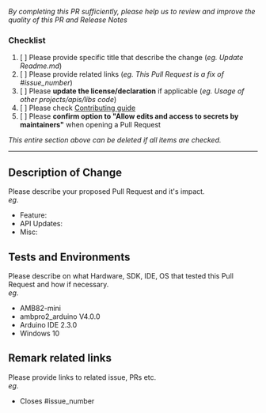 *By completing this PR sufficiently, please help us to review and improve the quality of this PR and Release Notes*

### Checklist
1. [ ] Please provide specific title that describe the change (*eg. Update Readme.md*)
2. [ ] Please provide related links (*eg. This Pull Request is a fix of #issue_number*)
3. [ ] Please **update the license/declaration** if applicable (*eg. Usage of other projects/apis/libs code*)
4. [ ] Please check [Contributing guide](https://github.com/ambiot/ambpro2_arduino/blob/dev/CONTRIBUTING.md)
5. [ ] Please **confirm option to "Allow edits and access to secrets by maintainers"** when opening a Pull Request

*This entire section above can be deleted if all items are checked.*

-----------
## Description of Change
Please describe your proposed Pull Request and it's impact. \
*eg.*
- Feature:
- API Updates:
- Misc:

## Tests and Environments 
Please describe on what Hardware, SDK, IDE, OS that tested this Pull Request and how if necessary. \
*eg.*
- AMB82-mini
- ambpro2_arduino V4.0.0
- Arduino IDE 2.3.0
- Windows 10

## Remark related links
Please provide links to related issue, PRs etc. \
*eg.*
- Closes #issue_number
